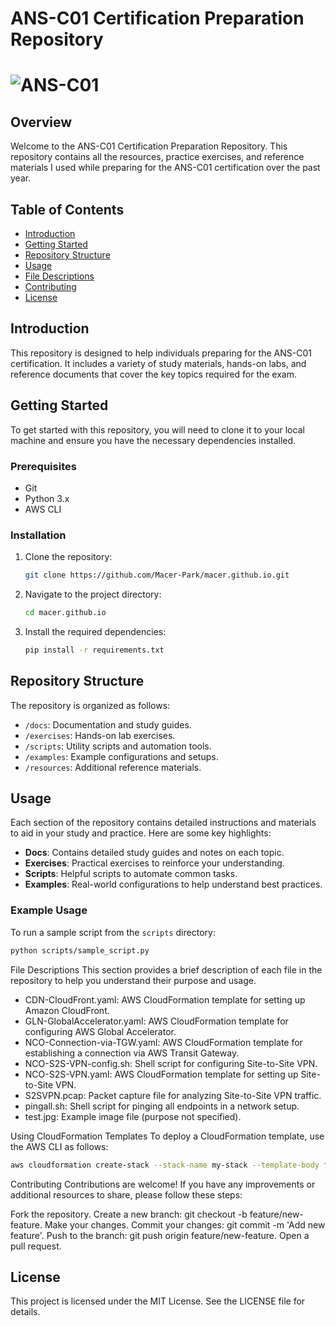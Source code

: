 # ANS-C01 Certification Preparation Repository

# ![ANS-C01](https://img.shields.io/badge/ANS--C01-Preparation-blue)

## Overview
Welcome to the ANS-C01 Certification Preparation Repository. This repository contains all the resources, practice exercises, and reference materials I used while preparing for the ANS-C01 certification over the past year.

## Table of Contents
- [Introduction](#introduction)
- [Getting Started](#getting-started)
- [Repository Structure](#repository-structure)
- [Usage](#usage)
- [File Descriptions](#file-descriptions)
- [Contributing](#contributing)
- [License](#license)

## Introduction
This repository is designed to help individuals preparing for the ANS-C01 certification. It includes a variety of study materials, hands-on labs, and reference documents that cover the key topics required for the exam.

## Getting Started
To get started with this repository, you will need to clone it to your local machine and ensure you have the necessary dependencies installed.

### Prerequisites
- Git
- Python 3.x
- AWS CLI

### Installation
1. Clone the repository:
    ```bash
    git clone https://github.com/Macer-Park/macer.github.io.git
    ```
2. Navigate to the project directory:
    ```bash
    cd macer.github.io
    ```
3. Install the required dependencies:
    ```bash
    pip install -r requirements.txt
    ```

## Repository Structure
The repository is organized as follows:
- `/docs`: Documentation and study guides.
- `/exercises`: Hands-on lab exercises.
- `/scripts`: Utility scripts and automation tools.
- `/examples`: Example configurations and setups.
- `/resources`: Additional reference materials.

## Usage
Each section of the repository contains detailed instructions and materials to aid in your study and practice. Here are some key highlights:
- **Docs**: Contains detailed study guides and notes on each topic.
- **Exercises**: Practical exercises to reinforce your understanding.
- **Scripts**: Helpful scripts to automate common tasks.
- **Examples**: Real-world configurations to help understand best practices.

### Example Usage
To run a sample script from the `scripts` directory:
```bash
python scripts/sample_script.py
```

File Descriptions
This section provides a brief description of each file in the repository to help you understand their purpose and usage.

- CDN-CloudFront.yaml: AWS CloudFormation template for setting up Amazon CloudFront.
- GLN-GlobalAccelerator.yaml: AWS CloudFormation template for configuring AWS Global Accelerator.
- NCO-Connection-via-TGW.yaml: AWS CloudFormation template for establishing a connection via AWS Transit Gateway.
- NCO-S2S-VPN-config.sh: Shell script for configuring Site-to-Site VPN.
- NCO-S2S-VPN.yaml: AWS CloudFormation template for setting up Site-to-Site VPN.
- S2SVPN.pcap: Packet capture file for analyzing Site-to-Site VPN traffic.
- pingall.sh: Shell script for pinging all endpoints in a network setup.
- test.jpg: Example image file (purpose not specified).

Using CloudFormation Templates
To deploy a CloudFormation template, use the AWS CLI as follows:
```bash
aws cloudformation create-stack --stack-name my-stack --template-body file://path/to/template.yaml
```

Contributing
Contributions are welcome! If you have any improvements or additional resources to share, please follow these steps:

Fork the repository.
Create a new branch: git checkout -b feature/new-feature.
Make your changes.
Commit your changes: git commit -m 'Add new feature'.
Push to the branch: git push origin feature/new-feature.
Open a pull request.

## License
This project is licensed under the MIT License. See the LICENSE file for details.
